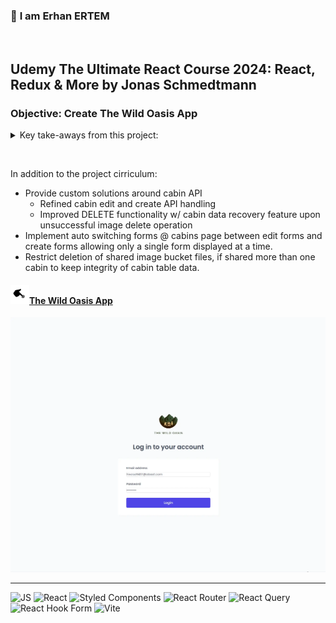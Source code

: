 ### 👋 **I am Erhan ERTEM**

&emsp;

## Udemy The Ultimate React Course 2024: React, Redux & More by Jonas Schmedtmann

### **Objective:** Create The Wild Oasis App

<details>
<summary>Key take-aways from this project:</summary>

- React folder structure and project planning

- Styling w/ Styled Components

  - Create in-component styled-components
  - Create global styled-component
    - createGlobalStyles Tagged Template Literal
    - Provide global styles to the app
  - Symbols in styled Components
    - Experiment w/ css literal prefix hack to get prettier support on the code
    - Experiment w/ & symbol for SASS like feature inside styled components
  - Dynamic styled-components
    - template literals + conditional statements
  - Creating re-usable styled components
    - Propping via 'custom_named' prop
      - \<StyleSheetManager> App wrapper SC component for enabling transient custom props
    - Propping via 'as' prop (HTML tag modifier)
    - defaultProps function - Set defaults for the propping type
  - Create styled component contemplating a (ReactRouter) component
    - styled() SC function
  - Create styled component w/ injected tag element attributes for code abstraction
    - attrs() SC function

- React Router

  - Declariative route setup
    - BrowserRouter RR component
    - Routes RR component
    - Route RR component
    - Create index RR route
      - Navigate RR component
      - replace attribute
    - Create wrapper component (routeless) RR route used across multiple routes
      - \<Outlet/> RR component - Have wrapper RR route pass thru child routes

- Tanstack Query

  - Create TQ client
    - Get instance of TQ client via useQueryClient TQ hook
  - Provide TQ client via \<QueryClientProvider/>
  - Query Remote Data
    - 'GET' data w/ useQuery TQ hook
    - 'POST'/'UPDATE'/'DELETE' data w/ useMutation TQ hook
  - Re-factoring TQ context snippets to dry react components

- Reach-Hook-Form
  - useForm() RHF hook
  - Standard Form validation RHF rules (required, min, max)
    - Custom(functionalized) Form validation rule (validate)
    - Read values from form fields via getValues() RHF fn to compliment dependant validation challanges
    </details>

&emsp;

In addition to the project cirriculum:

- Provide custom solutions around cabin API
  - Refined cabin edit and create API handling
  - Improved DELETE functionality w/ cabin data recovery feature upon unsuccessful image delete operation
- Implement auto switching forms @ cabins page between edit forms and create forms allowing only a single form displayed
  at a time.
- Restrict deletion of shared image bucket files, if shared more than one cabin to keep integrity of cabin table data.

#### <img src="./push.gif" width="30px"/>[The Wild Oasis App](https://****)

<img src="./screenshot.webp" width="600px"/>

---

![JS](https://img.shields.io/badge/JavaScript-323330?style=square&logo=javascript&logoColor=F7DF1E)
![React](https://img.shields.io/badge/React-20232A?style=square&logo=react&logoColor=61DAF)
![Styled Components](https://img.shields.io/badge/styled--components-DB7093?style=square&logo=styled-components&logoColor=white)
![React Router](https://img.shields.io/badge/React_Router-CA4245?style=square&logo=react-router&logoColor=white)
![React Query](https://img.shields.io/badge/React_Query-FF4154?style=square&logo=ReactQuery&logoColor=white)
![React Hook Form](https://img.shields.io/badge/React%20Hook%20Form-%23EC5990.svg?style=square&logo=reacthookform&logoColor=white)
![Vite](https://img.shields.io/badge/Vite-B73BFE?style=square&logo=vite&logoColor=FFD62E)
